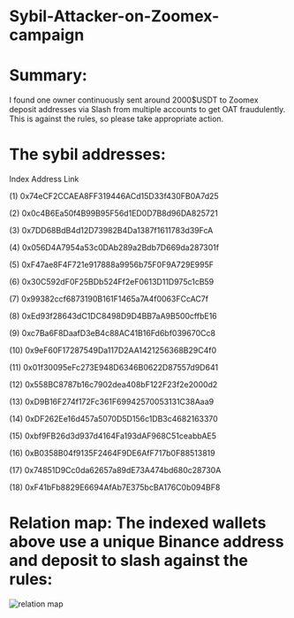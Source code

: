 # Sybil-Attacker-on-Zoomex-campaign

# Summary:
I found one owner continuously sent around 2000$USDT to Zoomex deposit addresses via Slash from multiple accounts to get OAT fraudulently.
This is against the rules, so please take appropriate action.

# The sybil addresses:
Index	Address						Link

(1) 0x74eCF2CCAEA8FF319446ACd15D33f430FB0A7d25

(2)	0x0c4B6Ea50f4B99B95F56d1ED0D7B8d96DA825721

(3)	0x7DD68BdB4d12D73982B4Da1387f1611783d39FcA	

(4)	0x056D4A7954a53c0DAb289a2Bdb7D669da287301f	

(5)	0xF47ae8F4F721e917888a9956b75F0F9A729E995F	

(6)	0x30C592dF0F25BDb524Ff2eF0613D11D975c1cB59	

(7)	0x99382ccf6873190B161F1465a7A4f0063FCcAC7f	

(8)	0xEd93f28643dC1DC8498D9D4BB7aA9B500cffbE16	

(9)	0xc7Ba6F8DaafD3eB4c88AC41B16Fd6bf039670Cc8

(10)  0x9eF60F17287549Da117D2AA1421256368B29C4f0

(11)  0x01f30095eFc273E948D6346B0622D87557d9D641

(12)  0x558BC8787b16c7902dea408bF122F23f2e2000d2

(13)	0xD9B16F274f172Fc361F69942570053131C38Aaa9	

(14)	0xDF262Ee16d457a5070D5D156c1DB3c4682163370	

(15)	0xbf9FB26d3d937d4164Fa193dAF968C51ceabbAE5	

(16)	0xB0358B04f9135F2464F9DE6AfF717b0F88513819	

(17)	0x74851D9Cc0da62657a89dE73A474bd680c28730A

(18)	0xF41bFb8829E6694AfAb7E375bcBA176C0b094BF8

# Relation map: The indexed wallets above use a unique Binance address and deposit to slash against the rules:
![relation map](https://github.com/kenny-ish/Sybil-Addresses-on-Zoomex-campaign/assets/114967656/06bb0bc2-38dc-4bb3-a1aa-cdde96bdd5eb)
